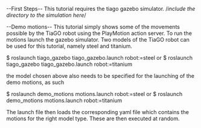 --First Steps--
This tutorial requires the tiago gazebo simulator. /*include the directory to the simulation here*/

--Demo motions--
This tutorial simply shows some of the movements possible by the TiaGO robot using the PlayMotion action server. To run the motions launch the gazebo simulator. Two models of the TiaGO robot can be used for this tutorial, namely steel and titanium.

$ roslaunch tiago_gazebo tiago_gazebo.launch robot:=steel
or
$ roslaunch tiago_gazebo tiago_gazebo.launch robot:=titanium

the model chosen above also needs to be specified for the launching of the demo motions, as such

$ roslaunch demo_motions motions.launch robot:=steel
or
$ roslaunch demo_motions motions.launch robot:=titanium

The launch file then loads the corresponding yaml file which contains the motions for the right model type. These are then executed at random.